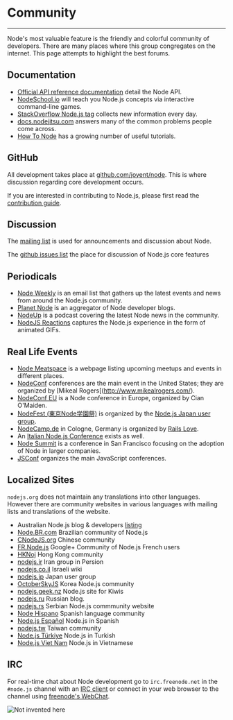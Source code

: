 # Community

<hr>

Node's most valuable feature is the friendly and colorful community of
developers. There are many places where this group congregates on the internet.
This page attempts to highlight the best forums.

## Documentation

 * [Official API reference documentation](/api) detail the Node API.
 * [NodeSchool.io](http://nodeschool.io) will teach you Node.js concepts via
interactive command-line games.
 * [StackOverflow Node.js tag](http://stackoverflow.com/questions/tagged/node.js)
collects new information every day.
 * [docs.nodejitsu.com](http://docs.nodejitsu.com/) answers many of the common
problems people come across.
 * [How To Node](http://howtonode.org/) has a growing number of useful tutorials.

## GitHub

All development takes place at
[github.com/joyent/node](http://github.com/joyent/node). This is where
discussion regarding core development occurs.

If you are interested in contributing to Node.js, please first read the
[contribution
guide](https://github.com/joyent/node/blob/master/CONTRIBUTING.md#readme).

## Discussion

The [mailing list](http://groups.google.com/group/nodejs) is used for
announcements and discussion about Node.

The [github issues list](https://github.com/joyent/node/issues) the place for
discussion of Node.js core features

## Periodicals

 * [Node Weekly](http://nodeweekly.com) is an email
list that gathers up the latest events and news from around the Node.js
community.
 * [Planet Node](http://planetnodejs.com) is an aggregator of Node developer
blogs.
 * [NodeUp](http://nodeup.com) is a podcast covering the latest Node news in
the community.
 * [NodeJS Reactions](http://nodejsreactions.tumblr.com) captures the Node.js
experience in the form of animated GIFs.

## Real Life Events

 * [Node Meatspace](http://nodemeatspace.com) is a
webpage listing upcoming meetups and events in different places.
 * [NodeConf](http://www.nodeconf.com/) conferences are
the main event in the United States; they are organized by [Mikeal
Rogers[(http://www.mikealrogers.com/).
 * [NodeConf EU](http://nodeconfeu.com/) is a Node
conference in Europe, organized by Cian O'Maiden.
 * [NodeFest (東京Node学園祭)](http://nodefest.jp) is
organized by the [Node.js Japan user group](http://nodejs.jp).
 * [NodeCamp.de](http://nodecamp.de) in Cologne,
Germany is organized by [Rails Love](http://railslove.de).
 * An [Italian Node.js Conference](http://nodejsconf.it/) exists as well.
 * [Node Summit](http://nodesummit.com/) is a conference
in San Francisco focusing on the adoption of Node in larger companies.
 * [JSConf](http://jsconf.com/) organizes the main
JavaScript conferences.

## Localized Sites
`nodejs.org` does not maintain any translations into
other languages. However there are community websites in various
languages with mailing lists and translations of the website.

 * Australian Node.js blog & developers [listing](http://nodejs.org.au/)
 * [Node.BR.com](http://www.nodebr.com) Brazilian community of Node.js
 * [CNodeJS.org](http://cnodejs.org) Chinese community
 * [FR.Node.js](https://plus.google.com/communities/113346206415381691435) Google+ Community of Node.js French users
 * [HKNoj](http://nodejs.hk) Hong Kong community
 * [nodejs.ir](http://nodejs.ir) Iran group in Persion
 * [nodejs.co.il](http://nodejs.co.il) Israeli wiki
 * [nodejs.jp](http://nodejs.jp) Japan user group
 * [OctoberSkyJS](http://nodejskr.org) Korea Node.js community
 * [nodejs.geek.nz](http://nodejs.geek.nz) Node.js site for Kiwis
 * [nodejs.ru](http://nodejs.ru) Russian blog.
 * [nodejs.rs](http://nodejs.rs) Serbian Node.js commmunity website
 * [Node Hispano](http://nodehispano.com) Spanish language community
 * [Node.js Español](http://www.nodejs.es) Node.js in Spanish
 * [nodejs.tw](http://nodejs.tw) Taiwan community
 * [Node.js Türkiye](http://www.nodejstr.com) Node.js in Turkish
 * [Node.js Viet Nam](http://nodejs.vn) Node.js in Vietnamese

## IRC

For real-time chat about Node development go to `irc.freenode.net` in the
`#node.js` channel with an [IRC
client](http://en.wikipedia.org/wiki/Comparison_of_Internet_Relay_Chat_clients)
or connect in your web browser to the channel using [freenode's
WebChat](http://webchat.freenode.net/?channels=node.js).

![Not invented here](/images/not-invented-here.png "http://notinventedhe.re/on/2011-7-26")
